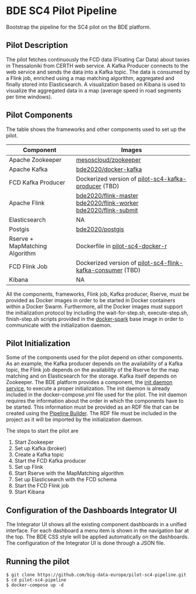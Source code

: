 # BDE SC4 Pilot Pipeline

Bootstrap the pipeline for the SC4 pilot on the BDE platform.

## Pilot Description
The pilot fetches continuously the FCD data (Floating Car Data)  about taxies in Thessaloniki from CERTH web service. 
A Kafka Producer connects to the web service and sends the data into a Kafka topic. The data is consumed by a Flink job, 
enriched using a map matching algorithm, aggregated and finally stored into Elasticsearch. A visualization based on 
Kibana is used to visualize the aggregated data in a map (average speed in road segments per time windows).
  
## Pilot Components
The table shows the frameworks and other components used to set up the pilot.

|Component | Images |
|----------|--------|
|Apache Zookeeper|[mesoscloud/zookeeper](https://hub.docker.com/r/mesoscloud/zookeeper/)|
|Apache Kafka|[bde2020/docker-kafka](https://hub.docker.com/r/bde2020/docker-kafka/)|
|FCD Kafka Producer|Dockerized version of [pilot-sc4-kafka-producer](https://github.com/big-data-europe/pilot-sc4-kafka-producer) (TBD)|
|Apache Flink|[bde2020/flink-master](https://hub.docker.com/r/bde2020/docker-kafka/) <br> [bde2020/flink-worker](https://hub.docker.com/r/bde2020/flink-worker/) <br> [bde2020/flink-submit](https://hub.docker.com/r/bde2020/flink-worker/)|
|Elasticsearch|NA|
|Postgis|[bde2020/postgis](https://hub.docker.com/r/bde2020/postgis/)|
|Rserve + MapMatching Algorithm|Dockerfile in [pilot-sc4-docker-r](https://github.com/big-data-europe/pilot-sc4-docker-r)|
|FCD Flink Job|Dockerized version of [pilot-sc4-flink-kafka-consumer](https://github.com/big-data-europe/pilot-sc4-flink-kafka-consumer) (TBD)|
|Kibana|NA|

All the components, frameworks, Flink job, Kafka producer, Rserve, must be provided as Docker images in order to be 
started in Docker containers within a Docker Swarm. Furthermore, all the Docker images must support the initialization
protocol by including the wait-for-step.sh, execute-step.sh, finish-step.sh scripts provided in the [docker-spark](https://github.com/big-data-europe/docker-spark/tree/master/base) base 
image in order to communicate with the initialization daemon.
 
## Pilot Initialization
Some of the components used for the pilot depend on other components. As an example, the Kafka producer depends on 
the availability of a Kafka topic, the Flink job depends on the availability of the Rserve for the map matching and 
on Elasticsearch for the storage. Kafka itself depends on Zookeeper. The BDE platform provides a component, the 
[init daemon service](https://github.com/big-data-europe/mu-init-daemon-service), to execute a proper initialization.
The init daemon is already included in the docker-compose.yml file used for the pilot. The init daemon requires the 
information about the order in which the components have to be started. This information must be provided as an RDF 
file that can be created using the [Pipeline Builder](https://github.com/big-data-europe/app-pipeline-builder). The
RDF file must be included in the project as it will be imported by the initialization daemon.

The steps to start the pilot are 

1. Start Zookeeper
2. Set up Kafka (broker)
3. Create a Kafka topic
4. Start the FCD Kafka producer
5. Set up Flink 
6. Start Rserve with the MapMatching algorithm
7. Set up Elasticsearch with the FCD schema
8. Start the FCD Flink job
9. Start Kibana  

## Configuration of the Dashboards Integrator UI
The Integrator UI shows all the existing component dashboards in a unified interface. For each dashboard a menu item is 
shown in the navigation bar at the top. The BDE CSS style will be applied automatically on the dashboards. The configuration 
of the Integrator UI is done through a JSON file.

## Running the pilot
```
$ git clone https://github.com/big-data-europe/pilot-sc4-pipeline.git
$ cd pilot-sc4-pipeline
$ docker-compose up -d
```
